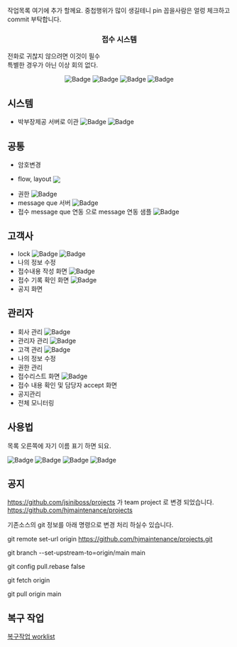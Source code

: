 작업목록 여기에 추가 할께요. 중첩행위가 많이 생길테니 pin 꼽을사람은 얼렁 체크하고 commit 부탁합니다.


<p align="center">
  <a href="" rel="noopener"></a>
</p>
<h3 align="center">접수 시스템</h3>
<p>전화로 귀찮지 않으려면 이것이 필수<br/> 특별한 경우가 아닌 이상 회의 없다.</p>
<div align="center">

![Badge](https://img.shields.io/badge/처리할꺼면-red)
![Badge](https://img.shields.io/badge/이관요청-333)
![Badge](https://img.shields.io/badge/완료및검토요청-blue)
![Badge](https://img.shields.io/badge/완료-skyblue)

</div>




## 시스템

- 박부장제공 서버로 이관 ![Badge](https://img.shields.io/badge/jwp-red) ![Badge](https://img.shields.io/badge/quristyle-red)


## 공통

- 암호변경
- <p>flow, layout <img src="https://img.shields.io/badge/quristyle-red" style="vertical-align: middle;"/></p>
- 권한 ![Badge](https://img.shields.io/badge/quri-red) 
- message que 서버 ![Badge](https://img.shields.io/badge/quri-skyblue)
- 접수 message que 연동 으로 message 연동 샘플 ![Badge](https://img.shields.io/badge/quri-skyblue)

## 고객사 

- lock ![Badge](https://img.shields.io/badge/uspuni-red)  ![Badge](https://img.shields.io/badge/quri-skyblue)
- 나의 정보 수정 
- 접수내용 작성 화면 ![Badge](https://img.shields.io/badge/quri-red)
- 접수 기록 확인 화면 ![Badge](https://img.shields.io/badge/quri-red)
- 공지 화면


## 관리자

- 회사 관리 ![Badge](https://img.shields.io/badge/quri-red)
- 관리자 관리 ![Badge](https://img.shields.io/badge/quri-red)
- 고객 관리 ![Badge](https://img.shields.io/badge/frogtok-red)
- 나의 정보 수정 
- 권한 관리
- 접수리스트 화면 ![Badge](https://img.shields.io/badge/quri-red)
- 접수 내용 확인 및 담당자 accept 화면
- 공지관리
- 전체 모니터링


## 사용법

목록 오른쪽에 자기 이름 표기 하면 되요.


![Badge](https://img.shields.io/badge/처리할꺼면-red)
![Badge](https://img.shields.io/badge/이관요청-333)
![Badge](https://img.shields.io/badge/완료및검토요청-blue)
![Badge](https://img.shields.io/badge/완료-skyblue)

## 공지

https://github.com/jsiniboss/projects
가 team project 로 변경 되었습니다.
https://github.com/hjmaintenance/projects
 
기존소스의 git 정보를 아래 명령으로 변경 처리 하실수 있습니다.
 
git remote set-url origin https://github.com/hjmaintenance/projects.git

git branch --set-upstream-to=origin/main main

git config pull.rebase false

git fetch origin

git pull origin main


## 복구 작업
[복구작업 worklist](./repair_worklist.md)
